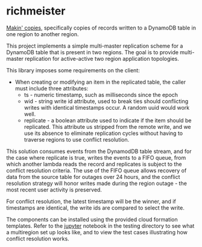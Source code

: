 # richmeister

[Makin' copies](http://www.nbc.com/saturday-night-live/video/copy-machine-ii/n10024?snl=1), specifically copies of records written to a DynamoDB table
in one region to another region.

This project implements a simple multi-master replication scheme for a DynamoDB
table that is present in two regions. The goal is to provide multi-master replication
for active-active two region application topologies.

This library imposes some requirements on the client:

* When creating or modifying an item in the replicated table, the caller must include three attributes:
    * ts - numeric timestamp, such as milliseconds since the epoch
    * wid - string write id attribute, used to break ties should conflicting writes with
    identical timestamps occur. A random uuid would work well.
    * replicate - a boolean attribute used to indicate if the item should be replicated. This attribute us stripped from the remote write, and we use its absence to eliminate replication cycles without having to traverse regions to use conflict resolution.

This solution consumes events from the DynamodDB table stream, and for the case where
replicate is true, writes the events to a FIFO queue, from which another lambda 
reads the record and replicates is subject to the conflict resolution criteria. The
use of the FIFO queue allows recovery of data from the source table for outages over
24 hours, and the conflict resolution strategy will honor writes made during the region
outage - the most recent user activity is preserved.

For conflict resolution, the latest timestamp will be the winner, and if timestamps are identical, the write ids are compared to select the write. 

The components can be installed using the provided cloud formation templates. Refer to the [jupyter](http://jupyter.org/) notebook in the testing directory to see what a multiregion set up looks like, and to view the test cases illustrating how conflict resolution works.
